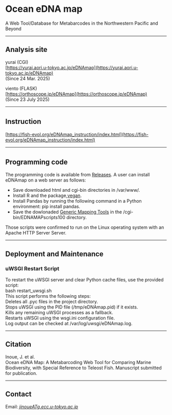 # Ocean eDNA map
A Web Tool/Database for Metabarcodes in the Northwestern Pacific and Beyond


---

## Analysis site
<!-- CGI: Fast   -->
yurai (CGI)   
[https://yurai.aori.u-tokyo.ac.jp/eDNAmap](https://yurai.aori.u-tokyo.ac.jp/eDNAmap)   
(Since 24 Mar. 2025)   

viento (FLASK)   
[https://orthoscope.jp/eDNAmap](https://orthoscope.jp/eDNAmap)   
(Since 23 July 2025)   

---
## Instruction　　　
[https://fish-evol.org/eDNAmap_instruction/index.html](https://fish-evol.org/eDNAmap_instruction/index.html)   

---
## Programming code　　　
The programming code is available from [Releases](https://github.com/jun-inoue/eDNAmap/releases/tag/v1.0.0).  A user can install eDNAmap on a web server as follows:
- Save downloaded html and cgi-bin directories in /var/www/.
- Install R and the package,[vegan](https://cran.r-project.org/web/packages/vegan/index.html).
- Install Pandas by running the following command in a Python environment: pip install pandas.
- Save the dowlonaded [Generic Mapping Tools](https://www.generic-mapping-tools.org) in the /cgi-bin/EDNAMAPscripts100 directory.   

Those scripts were confirmed to run on the Linux operating system with an Apache HTTP Server Server.   

---

## Deployment and Maintenance

### uWSGI Restart Script

To restart the uWSGI server and clear Python cache files, use the provided script:   
bash restart_uwsgi.sh   
This script performs the following steps:   
Deletes all .pyc files in the project directory.   
Stops uWSGI using the PID file (/tmp/eDNAmap.pid) if it exists.   
Kills any remaining uWSGI processes as a fallback.   
Restarts uWSGI using the wsgi.ini configuration file.   
Log output can be checked at /var/log/uwsgi/eDNAmap.log.   

---
## Citation
Inoue, J. et al.   
Ocean eDNA Map: A Metabarcoding Web Tool for Comparing Marine Biodiversity, with Special Reference to Teleost Fish. Manuscript submitted for publication.   

---
## Contact 
Email: [_jinoueATg.ecc.u-tokyo.ac.jp_](http://www.fish-evol.org/index_eng.html)
<br />  
